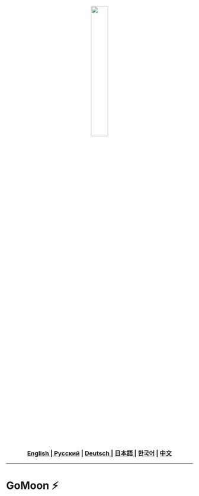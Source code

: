 <div align="center">
  <img src="assets/searching.png" width="30%"/>
</div>

<div align="center">
  <h3> <a href="https://github.com/Solrikk/GoMoon/blob/main/README.md"> English | <a href="https://github.com/Solrikk/GoMoon/blob/main/README_RU.md">Русский</a> | <a href="https://github.com/Solrikk/GoMoon/blob/main/README_GE.md"> Deutsch </a> | <a href="https://github.com/Solrikk/GoMoon/blob/main/README_JP.md"> 日本語 </a> | <a href="README_KR.md">한국어</a> | <a href="README_CN.md">中文</a> </h3>
</div>

-----------------

# GoMoon ⚡

